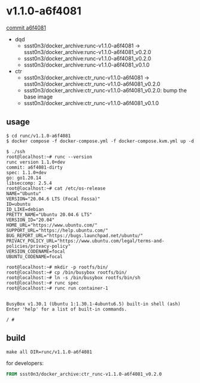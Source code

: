 # v1.1.0-a6f4081

[commit a6f4081](https://github.com/opencontainers/runc/pull/4102/commits/a6f4081766a0f405bb9b5e798a4930c1f434c6b1)

* dqd
    * ssst0n3/docker_archive:runc-v1.1.0-a6f4081 -> ssst0n3/docker_archive:runc-v1.1.0-a6f4081_v0.2.0
    * ssst0n3/docker_archive:runc-v1.1.0-a6f4081_v0.2.0
    * ssst0n3/docker_archive:runc-v1.1.0-a6f4081_v0.1.0
* ctr
    * ssst0n3/docker_archive:ctr_runc-v1.1.0-a6f4081 -> ssst0n3/docker_archive:ctr_runc-v1.1.0-a6f4081_v0.2.0
    * ssst0n3/docker_archive:ctr_runc-v1.1.0-a6f4081_v0.2.0: bump the base image
    * ssst0n3/docker_archive:ctr_runc-v1.1.0-a6f4081_v0.1.0

## usage

```shell
$ cd runc/v1.1.0-a6f4081
$ docker compose -f docker-compose.yml -f docker-compose.kvm.yml up -d
```

```shell
$ ./ssh
root@localhost:~# runc --version
runc version 1.1.0+dev
commit: a6f4081-dirty
spec: 1.1.0+dev
go: go1.20.14
libseccomp: 2.5.4
root@localhost:~# cat /etc/os-release 
NAME="Ubuntu"
VERSION="20.04.6 LTS (Focal Fossa)"
ID=ubuntu
ID_LIKE=debian
PRETTY_NAME="Ubuntu 20.04.6 LTS"
VERSION_ID="20.04"
HOME_URL="https://www.ubuntu.com/"
SUPPORT_URL="https://help.ubuntu.com/"
BUG_REPORT_URL="https://bugs.launchpad.net/ubuntu/"
PRIVACY_POLICY_URL="https://www.ubuntu.com/legal/terms-and-policies/privacy-policy"
VERSION_CODENAME=focal
UBUNTU_CODENAME=focal
```

```shell
root@localhost:~# mkdir -p rootfs/bin/
root@localhost:~# cp /bin/busybox rootfs/bin/
root@localhost:~# ln -s /bin/busybox rootfs/bin/sh
root@localhost:~# runc spec
root@localhost:~# runc run container-1


BusyBox v1.30.1 (Ubuntu 1:1.30.1-4ubuntu6.5) built-in shell (ash)
Enter 'help' for a list of built-in commands.

/ # 
```

## build

```shell
make all DIR=runc/v1.1.0-a6f4081
```

for developers:

```dockerfile
FROM ssst0n3/docker_archive:ctr_runc-v1.1.0-a6f4081_v0.2.0
```
